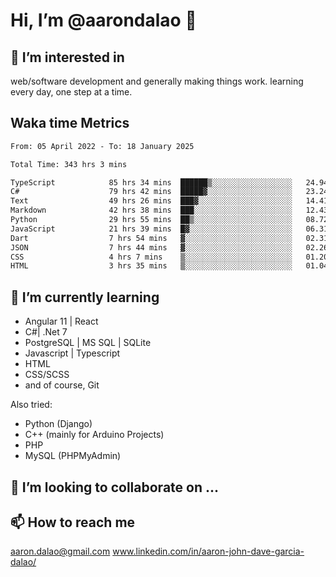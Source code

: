 # __Hi, I’m @aarondalao__ 👋 
## 👀 I’m interested in 
web/software development and generally making things work.
learning every day, one step at a time. 

## Waka time Metrics
<!--START_SECTION:waka-->

```txt
From: 05 April 2022 - To: 18 January 2025

Total Time: 343 hrs 3 mins

TypeScript            85 hrs 34 mins  ██████▒░░░░░░░░░░░░░░░░░░   24.94 %
C#                    79 hrs 42 mins  █████▓░░░░░░░░░░░░░░░░░░░   23.24 %
Text                  49 hrs 26 mins  ███▓░░░░░░░░░░░░░░░░░░░░░   14.41 %
Markdown              42 hrs 38 mins  ███░░░░░░░░░░░░░░░░░░░░░░   12.43 %
Python                29 hrs 55 mins  ██▒░░░░░░░░░░░░░░░░░░░░░░   08.72 %
JavaScript            21 hrs 39 mins  █▓░░░░░░░░░░░░░░░░░░░░░░░   06.31 %
Dart                  7 hrs 54 mins   ▓░░░░░░░░░░░░░░░░░░░░░░░░   02.31 %
JSON                  7 hrs 44 mins   ▓░░░░░░░░░░░░░░░░░░░░░░░░   02.26 %
CSS                   4 hrs 7 mins    ▒░░░░░░░░░░░░░░░░░░░░░░░░   01.20 %
HTML                  3 hrs 35 mins   ▒░░░░░░░░░░░░░░░░░░░░░░░░   01.04 %
```

<!--END_SECTION:waka-->

## 🌱 I’m currently learning 

- Angular 11 | React 
- C#| .Net 7
- PostgreSQL | MS SQL | SQLite
- Javascript | Typescript
- HTML 
- CSS/SCSS
- and of course, Git 


Also tried:
- Python (Django)
- C++ (mainly for Arduino Projects)
- PHP
- MySQL (PHPMyAdmin)


## 💞️ I’m looking to collaborate on ...

## 📫 How to reach me 
aaron.dalao@gmail.com
www.linkedin.com/in/aaron-john-dave-garcia-dalao/

<!---
aarondalao/aarondalao is a ✨ special ✨ repository because its `README.md` (this file) appears on your GitHub profile.
You can click the Preview link to take a look at your changes.
--->
